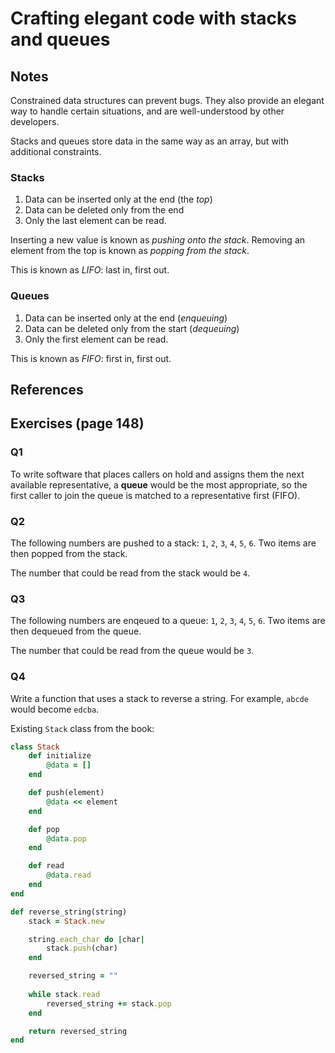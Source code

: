 # Crafting elegant code with stacks and queues

## Notes
Constrained data structures can prevent bugs. They also provide an elegant way to handle certain situations, and are well-understood by other developers.

Stacks and queues store data in the same way as an array, but with additional constraints.

### Stacks
1. Data can be inserted only at the end (the *top*)
2. Data can be deleted only from the end
3. Only the last element can be read.

Inserting a new value is known as *pushing onto the stack*. Removing an element from the top is known as *popping from the stack*.

This is known as *LIFO*: last in, first out.

### Queues
1. Data can be inserted only at the end (*enqueuing*)
2. Data can be deleted only from the start (*dequeuing*)
3. Only the first element can be read.

This is known as *FIFO*: first in, first out.

## References


## Exercises (page 148)

### Q1
To write software that places callers on hold and assigns them the next available representative, a **queue** would be the most appropriate, so the first caller to join the queue is matched to a representative first (FIFO).

### Q2
The following numbers are pushed to a stack: `1`, `2`, `3`, `4`, `5`, `6`. Two items are then popped from the stack.

The number that could be read from the stack would be `4`.

### Q3
The following numbers are enqeued to a queue: `1`, `2`, `3`, `4`, `5`, `6`. Two items are then dequeued from the queue.

The number that could be read from the queue would be `3`.

### Q4
Write a function that uses a stack to reverse a string. For example, `abcde` would become `edcba`.

Existing `Stack` class from the book:
```ruby
class Stack
    def initialize
        @data = []
    end

    def push(element)
        @data << element
    end

    def pop
        @data.pop
    end

    def read
        @data.read
    end
end
```

```ruby
def reverse_string(string)
    stack = Stack.new

    string.each_char do |char|
        stack.push(char)
    end

    reversed_string = ""
    
    while stack.read
        reversed_string += stack.pop
    end

    return reversed_string
end
```